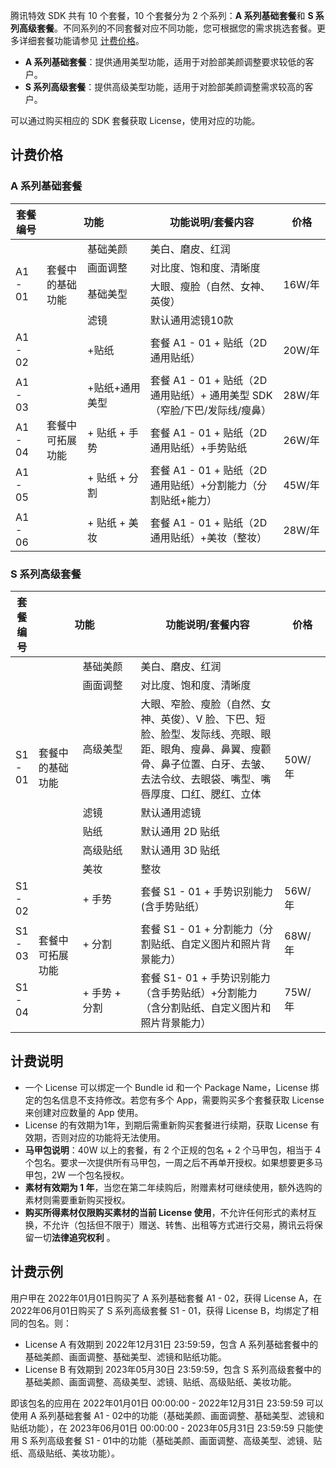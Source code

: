 腾讯特效 SDK 共有 10 个套餐，10 个套餐分为 2 个系列：**A 系列基础套餐**和 **S 系列高级套餐**。不同系列的不同套餐对应不同功能，您可根据您的需求挑选套餐。更多详细套餐功能请参见 [计费价格](#price)。

- **A 系列基础套餐**：提供通用美型功能，适用于对脸部美颜调整要求较低的客户。
- **S 系列高级套餐**：提供高级美型功能，适用于对脸部美颜调整需求较高的客户。

可以通过购买相应的 SDK 套餐获取 License，使用对应的功能。



## 计费价格[](id:price)

### A 系列基础套餐[](id:setA)

<table>
<thead>
<tr>
<th>套餐编号</th>
<th colspan=2 width=20%>功能</th>
<th>功能说明/套餐内容</th>
<th width=15%>价格</th>
</tr>
</thead>
<tbody>
<tr>
<td rowspan=4>A1 - 01</td>
<td rowspan=4>套餐中的基础功能</td>
<td width=20%>基础美颜</td>
<td>美白、磨皮、红润</td>
<td rowspan=4>16W/年</td>
</tr>
<tr>
<td>画面调整</td>
<td>对比度、饱和度、清晰度</td>
</tr>
<tr>
<td>基础美型</td>
<td>大眼、瘦脸（自然、女神、英俊）</td>
</tr>
<tr>
<td>滤镜</td>
<td>默认通用滤镜10款</td>
</tr>
<tr>
<td>A1 - 02</td>
<td rowspan=5>套餐中可拓展功能</td>
<td>+贴纸</td>
<td>套餐 A1 - 01 + 贴纸（2D通用贴纸）</td>
<td>20W/年</td>
</tr>
<tr>
<td>A1 - 03</td>
<td>+贴纸+通用美型</td>
<td>套餐 A1 - 01 + 贴纸（2D通用贴纸）+ 通用美型 SDK（窄脸/下巴/发际线/瘦鼻）</td>
<td>28W/年</td>
</tr>
<tr>
<td>A1 - 04</td>
<td>+ 贴纸 + 手势</td>
<td>套餐 A1 - 01 + 贴纸（2D 通用贴纸）+手势贴纸</td>
<td>26W/年</td>
</tr>
<tr>
<td>A1 - 05</td>
<td>+ 贴纸 + 分割</td>
<td>套餐 A1 - 01 + 贴纸（2D 通用贴纸）+分割能力（分割贴纸+能力）</td>
<td>45W/年</td>
</tr>
<tr>
<td>A1 - 06</td>
<td>+ 贴纸 + 美妆</td>
<td>套餐 A1 - 01 + 贴纸（2D 通用贴纸）+美妆（整妆）</td>
<td>28W/年</td>
</tr>
</tbody></table>


### S 系列高级套餐[](id:setS)

<table>
<thead>
<tr>
<th>套餐编号</th>
<th colspan=2 width=20%>功能</th>
<th width=50%>功能说明/套餐内容</th>
<th width=15%>价格</th>
</tr>
</thead>
<tbody>
<tr>
<td rowspan=7>S1 - 01</td>
<td rowspan=7 width=15%>套餐中的基础功能</td>
<td width=20%>基础美颜</td>
<td >美白、磨皮、红润</td>
<td rowspan=7>50W/年</td>
</tr>
<tr>
<td>画面调整</td>
<td>对比度、饱和度、清晰度</td>
</tr>
<tr>
<td>高级美型</td>
<td>大眼、窄脸、瘦脸（自然、女神、英俊）、V   脸、下巴、短脸、脸型、发际线、亮眼、眼距、眼角、瘦鼻、鼻翼、瘦颧骨、鼻子位置、白牙、去皱、去法令纹、去眼袋、嘴型、嘴唇厚度、口红、腮红、立体</td>
</tr>
<tr>
<td>滤镜</td>
<td>默认通用滤镜</td>
</tr>
<tr>
<td>贴纸</td>
<td>默认通用 2D 贴纸</td>
</tr>
<tr>
<td>高级贴纸</td>
<td>默认通用 3D 贴纸</td>
</tr>
<tr>
<td>美妆</td>
<td>整妆</td>
</tr>
<tr>
<td>S1 - 02</td>
<td rowspan=3>套餐中可拓展功能</td>
<td>+ 手势</td>
<td>套餐 S1 - 01 + 手势识别能力(含手势贴纸）</td>
<td>56W/年</td>
</tr>
<tr>
<td>S1 - 03</td>
<td>+ 分割</td>
<td>套餐 S1 - 01 + 分割能力（分割贴纸、自定义图片和照片背景能力）</td>
<td>68W/年</td>
</tr>
<tr>
<td>S1 - 04</td>
<td>+ 手势 + 分割</td>
<td>套餐 S1- 01 + 手势识别能力（含手势贴纸）+分割能力（含分割贴纸、自定义图片和照片背景能力）</td>
<td>75W/年</td>
</tr>
</tbody></table>



## 计费说明

- 一个 License 可以绑定一个 Bundle id 和一个 Package Name，License 绑定的包名信息不支持修改。若您有多个 App，需要购买多个套餐获取 License 来创建对应数量的 App 使用。
- License 的有效期为1年，到期后需重新购买套餐进行续期，获取 License 有效期，否则对应的功能将无法使用。
- **马甲包说明**：40W 以上的套餐，有 2 个正规的包名 + 2 个马甲包，相当于 4 个包名。要求一次提供所有马甲包，一周之后不再单开授权。如果想要更多马甲包，2W 一个包名授权。
- **素材有效期为 1 年**，当您在第二年续购后，附赠素材可继续使用，额外选购的素材则需要重新购买授权。
- **购买所得素材仅限购买素材的当前 License 使用**，不允许任何形式的素材互换，不允许（包括但不限于）赠送、转售、出租等方式进行交易，腾讯云将保留一切**法律追究权利** 。



## 计费示例

用户甲在 2022年01月01日购买了 A 系列基础套餐 A1 - 02，获得 License A，在 2022年06月01日购买了 S 系列高级套餐 S1 - 01，获得 License B，均绑定了相同的包名。则：

-  License A 有效期到 2022年12月31日 23:59:59，包含 A 系列基础套餐中的基础美颜、画面调整、基础美型、滤镜和贴纸功能。
-  License B 有效期到 2023年05月30日 23:59:59，包含 S 系列高级套餐中的基础美颜、画面调整、高级美型、滤镜、贴纸、高级贴纸、美妆功能。

即该包名的应用在 2022年01月01日 00:00:00 - 2022年12月31日 23:59:59  可以使用 A 系列基础套餐 A1 - 02中的功能（基础美颜、画面调整、基础美型、滤镜和贴纸功能），在 2023年06月01日 00:00:00 - 2023年05月31日  23:59:59 只能使用 S 系列高级套餐 S1 - 01中的功能（基础美颜、画面调整、高级美型、滤镜、贴纸、高级贴纸、美妆功能）。

